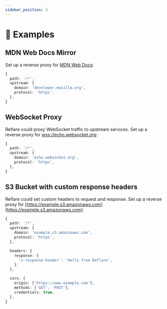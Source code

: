 ```yaml
---
sidebar_position: 3
---
```

# 📔 Examples

## MDN Web Docs Mirror

Set up a reverse proxy for [MDN Web Docs](https://developer.mozilla.org):

```ts
{
  path: '/*',
  upstream: {
    domain: 'developer.mozilla.org',
    protocol: 'https',
  },
}
```

## WebSocket Proxy

Reflare could proxy WebSocket traffic to upstream services. Set up a reverse proxy for [wss://echo.websocket.org](wss://echo.websocket.org):

```ts
{
  path: '/*',
  upstream: {
    domain: 'echo.websocket.org',
    protocol: 'https',
  },
}
```

## S3 Bucket with custom response headers

Reflare could set custom headers to request and response. Set up a reverse proxy for [https://example.s3.amazonaws.com](https://example.s3.amazonaws.com):

```ts
{
  path: '/*',
  upstream: {
    domain: 'example.s3.amazonaws.com',
    protocol: 'https',
  },

  headers: {
    response: {
      'x-response-header': 'Hello from Reflare',
    },
  },

  cors: {
    origin: ['https://www.example.com'],
    methods: ['GET', 'POST'],
    credentials: true,
  },
}
```
